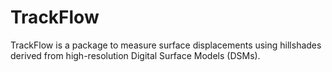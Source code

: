 # TrackFlow
TrackFlow is a package to measure surface displacements using hillshades derived from high-resolution Digital Surface Models (DSMs).
